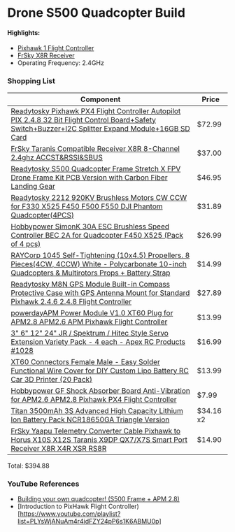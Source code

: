 # Drone S500 Quadcopter Build

#### Highlights:

- [Pixhawk 1 Flight Controller](https://github.com/ArduPilot/ardupilot/tree/master/libraries/AP_HAL_ChibiOS/hwdef/Pixhawk1)
- [FrSky X8R Receiver](https://www.frsky-rc.com/product/x8r/)
- Operating Frequency: 2.4GHz

### Shopping List
 
| Component | Price |
| - | - |
| [Readytosky Pixhawk PX4 Flight Controller Autopilot PIX 2.4.8 32 Bit Flight Control Board+Safety Switch+Buzzer+I2C Splitter Expand Module+16GB SD Card ](https://www.amazon.com/gp/product/B07CHQ7SZ4) | $72.99 |
| [FrSky Taranis Compatible Receiver X8R 8-Channel 2.4ghz ACCST&RSSI&SBUS](https://www.amazon.com/gp/product/B00RCAHHFM) | $37.00 |
| [Readytosky S500 Quadcopter Frame Stretch X FPV Drone Frame Kit PCB Version with Carbon Fiber Landing Gear](https://www.amazon.com/gp/product/B01N0AX1MZ) | $46.95 |
| [Readytosky 2212 920KV Brushless Motors CW CCW for F330 X525 F450 F500 F550 DJI Phantom Quadcopter(4PCS)](https://www.amazon.com/gp/product/B075DD16LK) | $31.89 |
| [Hobbypower SimonK 30A ESC Brushless Speed Controller BEC 2A for Quadcopter F450 X525 (Pack of 4 pcs)](https://www.amazon.com/gp/product/B00QRR7N32) | $26.99 |
| [RAYCorp 1045 Self-Tightening (10x4.5) Propellers. 8 Pieces(4CW, 4CCW) White - Polycarbonate 10-inch Quadcopters & Multirotors Props + Battery Strap ](https://www.amazon.com/gp/product/B07H1HXCGJ/) | $14.99 |
| [Readytosky M8N GPS Module Built-in Compass Protective Case with GPS Antenna Mount for Standard Pixhawk 2.4.6 2.4.8 Flight Controller](https://www.amazon.com/gp/product/B01KK9A8QG) | $27.89 |
| [powerdayAPM Power Module V1.0 XT60 Plug for APM2.8 APM2.6 APM Pixhawk Flight Controller](https://www.amazon.com/gp/product/B01CN62MZE) | $13.99 |
| [3" 6" 12" 24" JR / Spektrum / Hitec Style Servo Extension Variety Pack - 4 each - Apex RC Products #1028 ](https://www.amazon.com/gp/product/B01JKCKB8O/) | $16.99 |
| [XT60 Connectors Female Male - Easy Solder Functional Wire Cover for DIY Custom Lipo Battery RC Car 3D Printer (20 Pack)](https://www.amazon.com/gp/product/B07CWF8CRX/ref=ppx_yo_dt_b_asin_title_o06_s00?ie=UTF8&psc=1) | $13.99 | 
| [Hobbypower GF Shock Absorber Board Anti-Vibration for APM2.6 APM2.8 Pixhawk PX4 Flight Controller](https://www.amazon.com/gp/product/B01MQGPOFQ/ref=ppx_yo_dt_b_asin_title_o07_s00?ie=UTF8&psc=1) | $7.99 |
| [Titan 3500mAh 3S Advanced High Capacity Lithium Ion Battery Pack NCR18650GA Triangle Version ](https://www.amazon.com/gp/product/B01E0KSSZO/) | $34.16 x2 | 
| [FrSky Yaapu Telemetry Converter Cable Pixhawk to Horus X10S X12S Taranis X9DP QX7/X7S Smart Port Receiver X8R X4R XSR RS8R ](https://www.amazon.com/gp/product/B07KJFWTCB) | $14.90 |

Total: $394.88

### YouTube References

- [Building your own quadcopter! (S500 Frame + APM 2.8)](https://www.youtube.com/watch?v=WWoDdBTV67Q)
- [Introduction to PixHawk Flight Controller)[https://www.youtube.com/playlist?list=PLYsWjANuAm4r4idFZY24pP6s1K6ABMU0p]

